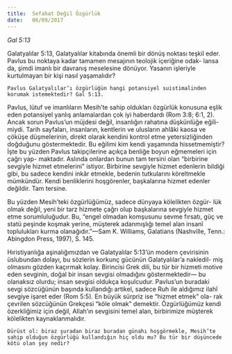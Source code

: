 ```yaml
---
title:  Sefahat Değil Özgürlük
date:   06/09/2017
---
```


_Gal 5:13_

Galatyalılar 5:13, Galatyalılar kitabında önemli bir dönüş noktası teşkil eder. Pavlus bu noktaya kadar tamamen mesajının teolojik içeriğine odak- lansa da, şimdi imanlı bir davranış meselesine dönüyor. Yasanın işleriyle kurtulmayan bir kişi nasıl yaşamalıdır?

`Pavlus Galatyalılar’ı özgürlüğün hangi potansiyel suistimalinden korumak istemektedir? Gal 5:13.`

Pavlus, lütuf ve imanlıların Mesih’te sahip oldukları özgürlük konusuna eşlik eden potansiyel yanlış anlamalardan çok iyi haberdardı (Rom 3:8; 6:1, 2). Ancak sorun Pavlus’un müjdesi değil, insanlığın rahatına düşkünlüğe eğili- miydi. Tarih sayfaları, insanların, kentlerin ve ulusların ahlâki kaosa ve çöküşe düşmelerinin, direkt olarak kendini kontrol etme yetersizliğinden doğduğunu göstermektedir. Bu eğilimi kim kendi yaşamında hissetmemiştir? İşte bu yüzden Pavlus takipçilerine açıkça benliğe boyun eğmemeleri için çağrı yap- maktadır. Aslında onlardan bunun tam tersini olan “birbirine sevgiyle hizmet etmelerini” istiyor. Birbirine sevgiyle hizmet edenlerin bildiği gibi, bu sadece kendini inkâr etmekle, bedenin tutkularını köreltmekle mümkündür. Kendi benliklerini hoşgörenler, başkalarına hizmet edenler değildir. Tam tersine.

Bu yüzden Mesih’teki özgürlüğümüz, sadece dünyaya kölelikten özgür- lük olmak değil, yeni bir tarz hizmete çağrı olup başkalarına sevgiyle hizmet etme sorumluluğudur. Bu, “engel olmadan komşusunu sevme fırsatı, güç ve statü peşinde koşmak yerine, müşterek adanmışlığı temel alan insanî toplulukları kurma olanağıdır.”—Sam K. Williams, Galatians (Nashville, Tenn.: Abingdon Press, 1997), S. 145.

Hıristiyanlığa aşinalığımızdan ve Galatyalılar 5:13’ün modern çevirisinin üslubundan dolayı, bu sözlerin korkunç gücünün Galatyalılar’a nakledil- miş olmasını gözden kaçırmak kolay. Birincisi Grek dili, bu tür bir hizmeti motive eden sevginin, doğal bir insan sevgisi olmadığını göstermektedir— bu olanaksız olurdu; insan sevgisi oldukça koşulcudur. Pavlus’un buradaki sevgi sözcüğünün başında kullandığı artikel, sadece Ruh ile aldığımız ilahî sevgiye işaret eder (Rom 5:5). En büyük sürpriz ise “hizmet etmek” ola- rak çevrilen sözcüğünün Grekçesi “köle olmak” demektir. Özgürlüğümüz kendi özerkliğimiz için değil, Allah’ın sevgisini temel alan, birbirimize müşterek kölelikten kaynaklanmalıdır.

`Dürüst ol: biraz şuradan biraz buradan günahı hoşgörmekle, Mesih’te sahip olduğun özgürlüğü kullandığın hiç oldu mu? Bu tür bir düşüncede kötü olan şey nedir?`